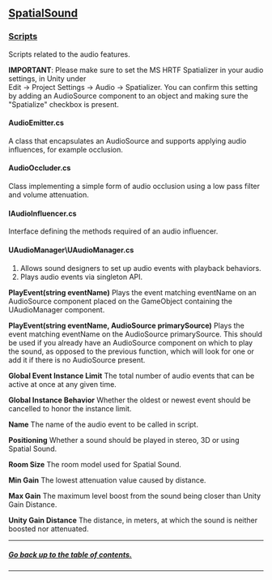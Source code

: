 ## [SpatialSound]()

### [Scripts](Scripts)
Scripts related to the audio features.

**IMPORTANT**: Please make sure to set the MS HRTF Spatializer in your audio settings, in Unity under  
Edit -> Project Settings -> Audio -> Spatializer. You can confirm this setting by adding an AudioSource component to an object and making sure the "Spatialize" checkbox is present.

#### AudioEmitter.cs
A class that encapsulates an AudioSource and supports applying audio influences, for example occlusion.

#### AudioOccluder.cs
Class implementing a simple form of audio occlusion using a low pass filter and volume attenuation.

#### IAudioInfluencer.cs
Interface defining the methods required of an audio influencer.

#### UAudioManager\UAudioManager.cs
1. Allows sound designers to set up audio events with playback behaviors.
2. Plays audio events via singleton API.

**PlayEvent(string eventName)** Plays the event matching eventName on an AudioSource component placed on the GameObject containing the UAudioManager component.

**PlayEvent(string eventName, AudioSource primarySource)** Plays the event matching eventName on the AudioSource primarySource. This should be used if you already have an AudioSource component on which to play the sound, as opposed to the previous function, which will look for one or add it if there is no AudioSource present.

**Global Event Instance Limit** The total number of audio events that can be active at once at any given time.

**Global Instance Behavior** Whether the oldest or newest event should be cancelled to honor the instance limit.

**Name** The name of the audio event to be called in script.

**Positioning** Whether a sound should be played in stereo, 3D or using Spatial Sound.

**Room Size** The room model used for Spatial Sound.

**Min Gain** The lowest attenuation value caused by distance.

**Max Gain** The maximum level boost from the sound being closer than Unity Gain Distance.

**Unity Gain Distance** The distance, in meters, at which the sound is neither boosted nor attenuated.

---
##### [Go back up to the table of contents.](../../../README.md)
---